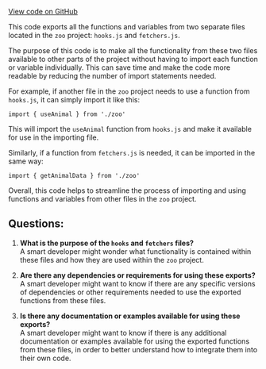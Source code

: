 [View code on GitHub](zoo-labs/zoo/blob/master/core/src/services/covalent/index.ts)

This code exports all the functions and variables from two separate files located in the `zoo` project: `hooks.js` and `fetchers.js`. 

The purpose of this code is to make all the functionality from these two files available to other parts of the project without having to import each function or variable individually. This can save time and make the code more readable by reducing the number of import statements needed.

For example, if another file in the `zoo` project needs to use a function from `hooks.js`, it can simply import it like this:

```
import { useAnimal } from './zoo'
```

This will import the `useAnimal` function from `hooks.js` and make it available for use in the importing file.

Similarly, if a function from `fetchers.js` is needed, it can be imported in the same way:

```
import { getAnimalData } from './zoo'
```

Overall, this code helps to streamline the process of importing and using functions and variables from other files in the `zoo` project.
## Questions: 
 1. **What is the purpose of the `hooks` and `fetchers` files?**\
A smart developer might wonder what functionality is contained within these files and how they are used within the `zoo` project.

2. **Are there any dependencies or requirements for using these exports?**\
A smart developer might want to know if there are any specific versions of dependencies or other requirements needed to use the exported functions from these files.

3. **Is there any documentation or examples available for using these exports?**\
A smart developer might want to know if there is any additional documentation or examples available for using the exported functions from these files, in order to better understand how to integrate them into their own code.